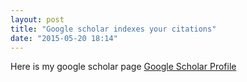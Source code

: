 ```yaml
---
layout: post
title: "Google scholar indexes your citations"
date: "2015-05-20 18:14"
---
```


Here is my google scholar page
<a href="https://scholar.google.com/citations?hl=en&user=zJT4q7kAAAAJ">
    Google Scholar Profile
